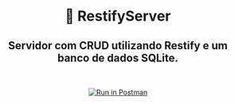 <h1 align="center">🚀 RestifyServer</h1>
<h2 align="center">Servidor com CRUD utilizando Restify e um banco de dados SQLite.</h2>
<br />
<div align="center">

[![Run in Postman](https://run.pstmn.io/button.svg)](https://app.getpostman.com/run-collection/5e15de9bbd12322257eb?action=collection%2Fimport)

</div>